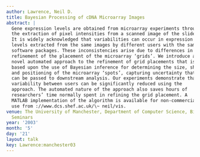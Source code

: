 ```yaml
---
author: Lawrence, Neil D.
title: Bayesian Processing of cDNA Microarray Images
abstract: |
  Gene expression levels are obtained from microarray experiments through
  the extraction of pixel intensities from a scanned image of the slide.
  It is widely acknowledged that variabilities can occur in expression
  levels extracted from the same images by different users with the same
  software packages. These inconsistencies arise due to differences in the
  refinement of the placement of the microarray ‘grids’. We introduce a
  novel automated approach to the refinement of grid placements that is
  based upon the use of Bayesian inference for determining the size, shape
  and positioning of the microarray ‘spots’, capturing uncertainty that
  can be passed to downstream analysis. Our experiments demonstrate that
  variability between users can be significantly reduced using the
  approach. The automated nature of the approach also saves hours of
  researchers’ time normally spent in refining the grid placement. A
  MATLAB implementation of the algorithm is available for non-commercial
  use from ://www.dcs.shef.ac.uk/\~ neil/vis.
venue: The University of Manchester, Department of Computer Science, Bio-health sciences
  Seminars
year: '2003'
month: '5'
day: '21'
layout: talk
key: Lawrence:manchester03
---
```

